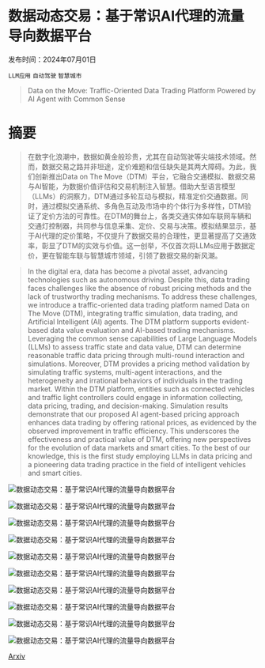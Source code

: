 # 数据动态交易：基于常识AI代理的流量导向数据平台

发布时间：2024年07月01日

`LLM应用` `自动驾驶` `智慧城市`

> Data on the Move: Traffic-Oriented Data Trading Platform Powered by AI Agent with Common Sense

# 摘要

> 在数字化浪潮中，数据如黄金般珍贵，尤其在自动驾驶等尖端技术领域。然而，数据交易之路并非坦途，定价难题和信任缺失是其两大障碍。为此，我们创新推出Data on The Move（DTM）平台，它融合交通模拟、数据交易与AI智能，为数据价值评估和交易机制注入智慧。借助大型语言模型（LLMs）的洞察力，DTM通过多轮互动与模拟，精准定价交通数据。同时，通过模拟交通系统、多角色互动及市场中的个体行为多样性，DTM验证了定价方法的可靠性。在DTM的舞台上，各类交通实体如车联网车辆和交通灯控制器，共同参与信息采集、定价、交易与决策。模拟结果显示，基于AI代理的定价策略，不仅提升了数据交易的合理性，更显著提高了交通效率，彰显了DTM的实效与价值。这一创举，不仅首次将LLMs应用于数据定价，更在智能车联与智慧城市领域，引领了数据交易的新风潮。

> In the digital era, data has become a pivotal asset, advancing technologies such as autonomous driving. Despite this, data trading faces challenges like the absence of robust pricing methods and the lack of trustworthy trading mechanisms. To address these challenges, we introduce a traffic-oriented data trading platform named Data on The Move (DTM), integrating traffic simulation, data trading, and Artificial Intelligent (AI) agents. The DTM platform supports evident-based data value evaluation and AI-based trading mechanisms. Leveraging the common sense capabilities of Large Language Models (LLMs) to assess traffic state and data value, DTM can determine reasonable traffic data pricing through multi-round interaction and simulations. Moreover, DTM provides a pricing method validation by simulating traffic systems, multi-agent interactions, and the heterogeneity and irrational behaviors of individuals in the trading market. Within the DTM platform, entities such as connected vehicles and traffic light controllers could engage in information collecting, data pricing, trading, and decision-making. Simulation results demonstrate that our proposed AI agent-based pricing approach enhances data trading by offering rational prices, as evidenced by the observed improvement in traffic efficiency. This underscores the effectiveness and practical value of DTM, offering new perspectives for the evolution of data markets and smart cities. To the best of our knowledge, this is the first study employing LLMs in data pricing and a pioneering data trading practice in the field of intelligent vehicles and smart cities.

![数据动态交易：基于常识AI代理的流量导向数据平台](../../../paper_images/2407.00995/life_cycle.png)

![数据动态交易：基于常识AI代理的流量导向数据平台](../../../paper_images/2407.00995/data_flow.png)

![数据动态交易：基于常识AI代理的流量导向数据平台](../../../paper_images/2407.00995/agent_module.png)

![数据动态交易：基于常识AI代理的流量导向数据平台](../../../paper_images/2407.00995/AI_agent_pricing.png)

![数据动态交易：基于常识AI代理的流量导向数据平台](../../../paper_images/2407.00995/traffic_network.png)

![数据动态交易：基于常识AI代理的流量导向数据平台](../../../paper_images/2407.00995/accident_occurs.png)

![数据动态交易：基于常识AI代理的流量导向数据平台](../../../paper_images/2407.00995/trading_system.png)

![数据动态交易：基于常识AI代理的流量导向数据平台](../../../paper_images/2407.00995/average_waiting_time.png)

![数据动态交易：基于常识AI代理的流量导向数据平台](../../../paper_images/2407.00995/heatmap.png)

![数据动态交易：基于常识AI代理的流量导向数据平台](../../../paper_images/2407.00995/price_vs_value.png)

[Arxiv](https://arxiv.org/abs/2407.00995)
